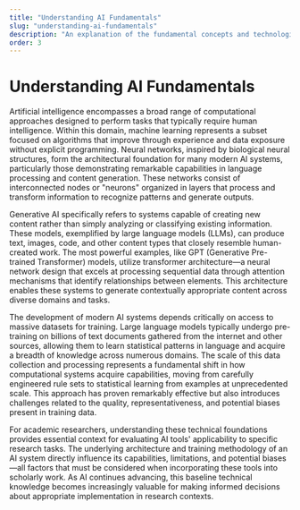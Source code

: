 ```yaml
---
title: "Understanding AI Fundamentals"
slug: "understanding-ai-fundamentals"
description: "An explanation of the fundamental concepts and technologies behind artificial intelligence systems"
order: 3
---
```


# Understanding AI Fundamentals

Artificial intelligence encompasses a broad range of computational approaches designed to perform tasks that typically require human intelligence. Within this domain, machine learning represents a subset focused on algorithms that improve through experience and data exposure without explicit programming. Neural networks, inspired by biological neural structures, form the architectural foundation for many modern AI systems, particularly those demonstrating remarkable capabilities in language processing and content generation. These networks consist of interconnected nodes or "neurons" organized in layers that process and transform information to recognize patterns and generate outputs.

Generative AI specifically refers to systems capable of creating new content rather than simply analyzing or classifying existing information. These models, exemplified by large language models (LLMs), can produce text, images, code, and other content types that closely resemble human-created work. The most powerful examples, like GPT (Generative Pre-trained Transformer) models, utilize transformer architecture—a neural network design that excels at processing sequential data through attention mechanisms that identify relationships between elements. This architecture enables these systems to generate contextually appropriate content across diverse domains and tasks.

The development of modern AI systems depends critically on access to massive datasets for training. Large language models typically undergo pre-training on billions of text documents gathered from the internet and other sources, allowing them to learn statistical patterns in language and acquire a breadth of knowledge across numerous domains. The scale of this data collection and processing represents a fundamental shift in how computational systems acquire capabilities, moving from carefully engineered rule sets to statistical learning from examples at unprecedented scale. This approach has proven remarkably effective but also introduces challenges related to the quality, representativeness, and potential biases present in training data.

For academic researchers, understanding these technical foundations provides essential context for evaluating AI tools' applicability to specific research tasks. The underlying architecture and training methodology of an AI system directly influence its capabilities, limitations, and potential biases—all factors that must be considered when incorporating these tools into scholarly work. As AI continues advancing, this baseline technical knowledge becomes increasingly valuable for making informed decisions about appropriate implementation in research contexts. 